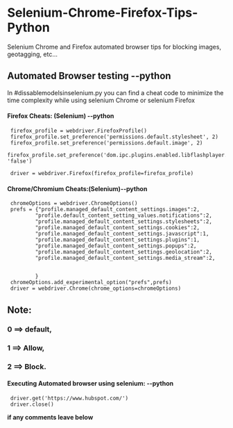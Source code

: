 # Selenium-Chrome-Firefox-Tips-Python
Selenium Chrome and Firefox automated browser tips for blocking images, geotagging, etc...

## Automated Browser testing --python

 In #dissablemodelsinselenium.py you can find a cheat code to minimize the time complexity while using selenium Chrome or selenium Firefox

#### Firefox Cheats: (Selenium) --python
     firefox_profile = webdriver.FirefoxProfile()
     firefox_profile.set_preference('permissions.default.stylesheet', 2)
     firefox_profile.set_preference('permissions.default.image', 2)
     firefox_profile.set_preference('dom.ipc.plugins.enabled.libflashplayer.so', 'false')

     driver = webdriver.Firefox(firefox_profile=firefox_profile)

 #### Chrome/Chromium Cheats:(Selenium)--python
     chromeOptions = webdriver.ChromeOptions()
     prefs = {"profile.managed_default_content_settings.images":2,
             "profile.default_content_setting_values.notifications":2,
             "profile.managed_default_content_settings.stylesheets":2,
             "profile.managed_default_content_settings.cookies":2,
             "profile.managed_default_content_settings.javascript":1,
             "profile.managed_default_content_settings.plugins":1,
             "profile.managed_default_content_settings.popups":2,
             "profile.managed_default_content_settings.geolocation":2,
             "profile.managed_default_content_settings.media_stream":2,
    
    
             }
     chromeOptions.add_experimental_option("prefs",prefs)
     driver = webdriver.Chrome(chrome_options=chromeOptions)

## Note:
   ### 0 ==> default,
   ### 1 ==> Allow,
   ### 2 ==> Block.
     
     
 #### Executing Automated browser using selenium: --python
 
     driver.get('https://www.hubspot.com/')
     driver.close()
 
 **if any comments leave below**
